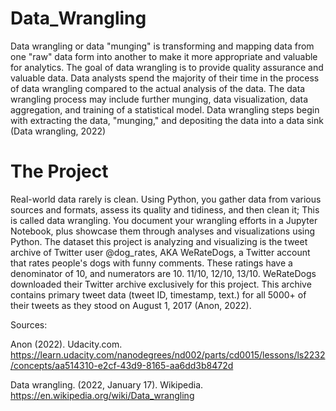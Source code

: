 # Data_Wrangling
Data wrangling or data "munging" is transforming and mapping data from one "raw" data form into another to make it more appropriate and valuable for analytics. The goal of data wrangling is to provide quality assurance and valuable data. Data analysts spend the majority of their time in the process of data wrangling compared to the actual analysis of the data. The data wrangling process may include further munging, data visualization, data aggregation, and training of a statistical model. Data wrangling steps begin with extracting the data, "munging," and depositing the data into a data sink (Data wrangling, 2022)

# The Project
Real-world data rarely is clean. Using Python, you gather data from various sources and formats, assess its quality and tidiness, and then clean it; This is called data wrangling. You document your wrangling efforts in a Jupyter Notebook, plus showcase them through analyses and visualizations using Python. The dataset this project is analyzing and visualizing is the tweet archive of Twitter user @dog_rates, AKA WeRateDogs, a Twitter account that rates people's dogs with funny comments. These ratings have a denominator of 10, and numerators are 10. 11/10, 12/10, 13/10. WeRateDogs downloaded their Twitter archive exclusively for this project. This archive contains primary tweet data (tweet ID, timestamp, text.) for all 5000+ of their tweets as they stood on August 1, 2017 (Anon, 2022). 

Sources:

Anon (2022). Udacity.com. https://learn.udacity.com/nanodegrees/nd002/parts/cd0015/lessons/ls2232/concepts/aa514310-e2cf-43d9-8165-aa6dd3b8472d

Data wrangling. (2022, January 17). Wikipedia. https://en.wikipedia.org/wiki/Data_wrangling


